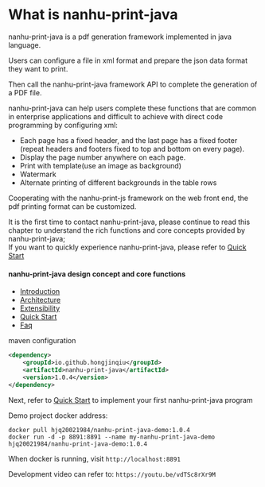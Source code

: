 # What is nanhu-print-java

nanhu-print-java is a pdf generation framework implemented in java language. 

Users can configure a file in xml format and prepare the json data format they want to print.

Then call the nanhu-print-java framework API to complete the generation of a PDF file.

nanhu-print-java can help users complete these functions that are common in enterprise applications and difficult to achieve with direct code programming by configuring xml:

- Each page has a fixed header, and the last page has a fixed footer (repeat headers and footers fixed to top and bottom on every page).
- Display the page number anywhere on each page.
- Print with template(use an image as background)
- Watermark
- Alternate printing of different backgrounds in the table rows

Cooperating with the nanhu-print-js framework on the web front end, the pdf printing format can be customized.

It is the first time to contact nanhu-print-java, please continue to read this chapter to understand the rich functions and core concepts provided by nanhu-print-java;<br>
If you want to quickly experience nanhu-print-java, please refer to [Quick Start](document/quick_start.md) 

#### nanhu-print-java design concept and core functions

- [Introduction](document/introduction.md)
- [Architecture](document/architecture.md)
- [Extensibility](document/extensibility.md)
- [Quick Start](document/quick_start.md)
- [Faq](document/faq.md)

maven configuration

```xml
<dependency>
    <groupId>io.github.hongjinqiu</groupId>
    <artifactId>nanhu-print-java</artifactId>
    <version>1.0.4</version>
</dependency>
```

Next, refer to [Quick Start](document/quick_start.md) to implement your first nanhu-print-java program

Demo project docker address:
```
docker pull hjq20021984/nanhu-print-java-demo:1.0.4
docker run -d -p 8891:8891 --name my-nanhu-print-java-demo hjq20021984/nanhu-print-java-demo:1.0.4
```

When docker is running, visit `http://localhost:8891`

Development video can refer to: `https://youtu.be/vdTSc8rXr9M`
